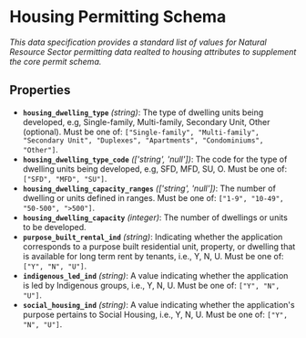 # Housing Permitting Schema

*This data specification provides a standard list of values for Natural Resource Sector permitting data realted to housing attributes to supplement the core permit schema.*

## Properties

- **`housing_dwelling_type`** *(string)*: The type of dwelling units being developed, e.g, Single-family, Multi-family, Secondary Unit, Other (optional). Must be one of: `["Single-family", "Multi-family", "Secondary Unit", "Duplexes", "Apartments", "Condominiums", "Other"]`.
- **`housing_dwelling_type_code`** *(['string', 'null'])*: The code for the type of dwelling units being developed, e.g, SFD, MFD, SU, O. Must be one of: `["SFD", "MFD", "SU"]`.
- **`housing_dwelling_capacity_ranges`** *(['string', 'null'])*: The number of dwelling or units defined in ranges. Must be one of: `["1-9", "10-49", "50-500", ">500"]`.
- **`housing_dwelling_capacity`** *(integer)*: The number of dwellings or units to be developed.
- **`purpose_built_rental_ind`** *(string)*: Indicating whether the application corresponds to a  purpose built residential unit, property, or dwelling that is available for long term rent by tenants, i.e., Y, N, U. Must be one of: `["Y", "N", "U"]`.
- **`indigenous_led_ind`** *(string)*: A value indicating whether the application is led by Indigenous groups, i.e., Y, N, U. Must be one of: `["Y", "N", "U"]`.
- **`social_housing_ind`** *(string)*: A value indicating whether the application's purpose pertains to Social Housing, i.e., Y, N, U. Must be one of: `["Y", "N", "U"]`.
